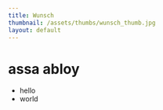 ```yaml
---
title: Wunsch
thumbnail: /assets/thumbs/wunsch_thumb.jpg
layout: default
---
```


# assa abloy

* hello
* world